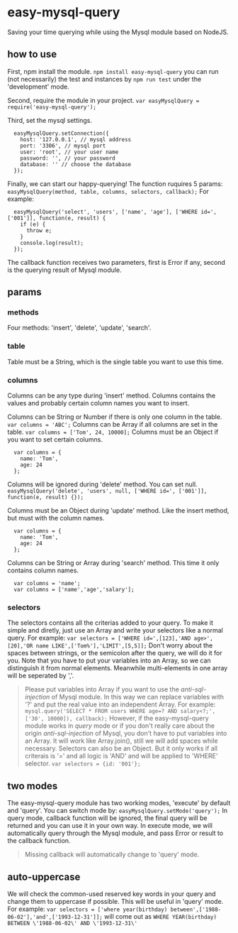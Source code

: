 # easy-mysql-query
Saving your time querying while using the Mysql module based on NodeJS.
## how to use
First, npm install the module.
`npm install easy-mysql-query`
you can run (not necessarily) the test and instances by
`npm run test`
under the 'development' mode.

Second, require the module in your project.
`var easyMysqlQuery = require('easy-mysql-query');`

Third, set the mysql settings.
```
  easyMysqlQuery.setConnection({
    host: '127.0.0.1', // mysql address
    port: '3306', // mysql port
    user: 'root', // your user name
    password: '', // your password
    database: '' // choose the database
  });
```
Finally, we can start our happy-querying!
The function ruquires 5 params:
`easyMysqlQuery(method, table, columns, selectors, callback);`
For example:
```
  easyMysqlQuery('select', 'users', ['name', 'age'], ['WHERE id=', ['001']], function(e, result) {
    if (e) {
      throw e;
    }
    console.log(result);
  });
```
The callback function receives two parameters, first is Error if any, second is the querying result of Mysql module.
## params
### methods
Four methods: 'insert', 'delete', 'update', 'search'.
### table
Table must be a String, which is the single table you want to use this time.
### columns
Columns can be any type during 'insert' method. Columns contains the values and probably certain column names you want to insert. 

Columns can be String or Number if there is only one column in the table.
`var columns = 'ABC';`
Columns can be Array if all columns are set in the table.
`var columns = ['Tom', 24, 10000];`
Columns must be an Object if you want to set certain columns.
```
  var columns = {
    name: 'Tom',
    age: 24
  }; 
```

Columns will be ignored during 'delete' method. You can set null.
`easyMysqlQuery('delete', 'users', null, ['WHERE id=', ['001']], function(e, result) {});`

Columns must be an Object during 'update' method. Like the insert method, but must with the column names.
```
  var columns = {
    name: 'Tom',
    age: 24
  }; 
```

Columns can be String or Array during 'search' method. This time it only contains column names.
```
  var columns = 'name';
  var columns = ['name','age','salary'];
```
### selectors
The selectors contains all the criterias added to your query. To make it simple and diretly, just use an Array and write your selectors like a normal query.
For example:
`var selectors = ['WHERE id=',[123],'AND age>',[20],'OR name LIKE',['Tom%'],'LIMIT',[5,5]];`
Don't worry about the spaces between strings, or the semicolon after the query, we will do it for you.
Note that you have to put your variables into an Array, so we can distinguish it from normal elements. Meanwhile multi-elements in one array will be seperated by ','.
> Please put variables into Array if you want to use the *anti-sql-injection* of Mysql module. In this way we can replace variables with '?' and put the real value into an independent Array. For example:
`mysql.query('SELECT * FROM users WHERE age=? AND salary<?;', ['30', 10000]), callback);`
> However, if the easy-mysql-query module works in *query* mode or if you don't really care about the origin *anti-sql-injection* of Mysql, you don't have to put variables into an Array. It will work like Array.join(), still we will add spaces while necessary.
Selectors can also be an Object. But it only works if all criterais is '=' and all logic is 'AND' and will be applied to 'WHERE' selector.
`var selectors = {id: '001'};`
## two modes
The easy-mysql-query module has two working modes, 'execute' by default and 'query'. You can switch mode by:
`easyMysqlQuery.setMode('query');`
In query mode, callback function will be ignored, the final query will be returned and you can use it in your own way.
In execute mode, we will automatically query through the Mysql module, and pass Error or result to the callback function.
> Missing callback will automatically change to 'query' mode.
## auto-uppercase
We will check the common-used reserved key words in your query and change them to uppercase if possible. This will be useful in 'query' mode. For example:
`var selectors = ['where year(birthday) between',['1988-06-02'],'and',['1993-12-31']];`
will come out as
`WHERE YEAR(birthday) BETWEEN \'1988-06-02\' AND \'1993-12-31\'`
